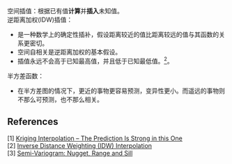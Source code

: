 空间插值：根据已有值**计算**并**插入**未知值。  
逆距离加权(IDW)插值：
* 是一种数学上的确定性插补，假设距离较近的值比距离较远的值与其函数的关系更密切。
* 空间自相关是逆距离加权的基本假设。
* 插值永远不会高于已知最高值，并且低于已知最低值。[<sup>2</sup>](#refer-anchor)。   

半方差函数：  
* 在半方差图的情况下，更近的事物更容易预测，变异性更小。而遥远的事物则不那么可预测，也不那么相关。  
















































<div id="refer-anchor"></div>

## References  
[1] [Kriging Interpolation – The Prediction Is Strong in this One](https://gisgeography.com/kriging-interpolation-prediction/)  
[2] [Inverse Distance Weighting (IDW) Interpolation](https://gisgeography.com/inverse-distance-weighting-idw-interpolation/)  
[3] [Semi-Variogram: Nugget, Range and Sill](https://gisgeography.com/semi-variogram-nugget-range-sill/)  
